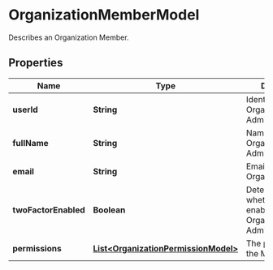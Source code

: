 

# OrganizationMemberModel

Describes an Organization Member.

## Properties

| Name | Type | Description | Notes |
|------------ | ------------- | ------------- | -------------|
|**userId** | **String** | Identifier of the Organization Admin. |  [optional] |
|**fullName** | **String** | Name of the Organization Admin. |  [optional] |
|**email** | **String** | Email of the OrganizationAdmin. |  [optional] |
|**twoFactorEnabled** | **Boolean** | Determines whether 2FA is enabled for the Organization Admin. |  [optional] |
|**permissions** | [**List&lt;OrganizationPermissionModel&gt;**](OrganizationPermissionModel.md) | The permissions of the Member. |  [optional] |



